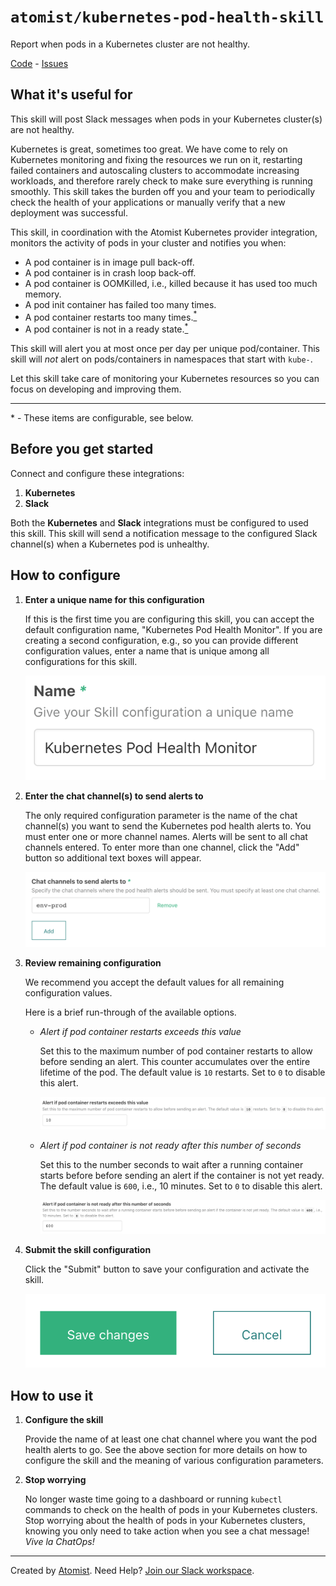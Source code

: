 # `atomist/kubernetes-pod-health-skill`

Report when pods in a Kubernetes cluster are not healthy.

<!---atomist-skill-readme:start--->

[Code](https://github.com/atomist-skills/kubernetes-pod-health-skill) - [Issues](https://github.com/atomist-skills/kubernetes-pod-health-skill/issues)

## What it's useful for

This skill will post Slack messages when pods in your Kubernetes
cluster(s) are not healthy.

Kubernetes is great, sometimes too great.  We have come to rely on
Kubernetes monitoring and fixing the resources we run on it,
restarting failed containers and autoscaling clusters to accommodate
increasing workloads, and therefore rarely check to make sure
everything is running smoothly.  This skill takes the burden off you
and your team to periodically check the health of your applications or
manually verify that a new deployment was successful.

This skill, in coordination with the Atomist Kubernetes provider
integration, monitors the activity of pods in your cluster and
notifies you when:

-   A pod container is in image pull back-off.
-   A pod container is in crash loop back-off.
-   A pod container is OOMKilled, i.e., killed because it has used too much memory.
-   A pod init container has failed too many times.
-   A pod container restarts too many times.[<sup>&ast;</sup>](#footnote-configure)
-   A pod container is not in a ready state.[<sup>&ast;</sup>](#footnote-configure)

This skill will alert you at most once per day per unique
pod/container.  This skill will _not_ alert on pods/containers in
namespaces that start with `kube-`.

Let this skill take care of monitoring your Kubernetes resources so
you can focus on developing and improving them.

---

<span id="footnote-configure">
&ast; - These items are configurable, see below.
</span>

## Before you get started

Connect and configure these integrations:

1.  **Kubernetes**
2.  **Slack**

Both the **Kubernetes** and **Slack** integrations must be configured
to used this skill.  This skill will send a notification message to
the configured Slack channel(s) when a Kubernetes pod is unhealthy.

## How to configure

1.  **Enter a unique name for this configuration**

    If this is the first time you are configuring this skill, you can
    accept the default configuration name, "Kubernetes Pod Health
    Monitor".  If you are creating a second configuration, e.g., so
    you can provide different configuration values, enter a name that
    is unique among all configurations for this skill.

    ![name parameter](docs/images/param-name.png)

2.  **Enter the chat channel(s) to send alerts to**

    The only required configuration parameter is the name of the chat
    channel(s) you want to send the Kubernetes pod health alerts to.
    You must enter one or more channel names.  Alerts will be sent to
    all chat channels entered.  To enter more than one channel, click
    the "Add" button so additional text boxes will appear.

    ![chat channel parameter](docs/images/param-chat-channels.png)

3.  **Review remaining configuration**

    We recommend you accept the default values for all remaining
    configuration values.

    Here is a brief run-through of the available options.

    <!--
    -   _Minimum interval in minutes between alerts for a pod/container_

        Set this to the minimum number of minutes between receiving
        new alerts for a specific pod container.  Within the interval,
        alerts for a given pod container will overwrite the original
        message.  The default value, `1440`, sets the interval such
        that at most one alert message is created per pod container
        per day.

        ![alert interval parameter](docs/images/param-interval.png)

        > Note: New alerts reset the start of the interval, so if you
        > have it set for one message per day and a new alert is
        > triggered every 23 hours, no new message will ever be
        > written.

    -   _Alert when pod container in crash loop back off?_

        Select if you want to get alerts if a container in a pod is
        repeatedly crashing.

        ![crash loop backoff parameter](docs/images/param-crash-loop-backoff.png)

    -   _Alert when pod container in image pull back off?_

        Select if you want to get alerts if the node is unable to pull
        the Docker image of a container in a pod.

        ![image pull backoff parameter](docs/images/param-image-pull-backoff.png)

    -   _Alert when pod container has been OOMKilled?_

        Select if you want to get alerts if a container in a pod has
        been killed because of an out-of-memory issue.

        ![OOM killed parameter](docs/images/param-oom-killed.png)

    -   _Alert when pod init container fails more than this many times_

        Set this to the number of init container failures you want to
        ignore before sending an alert.  The default value is `2`.
        Set to `0` to disable this alert.

        ![init container failures parameter](docs/images/param-init-container.png)
    -->

    -   _Alert if pod container restarts exceeds this value_

        Set this to the maximum number of pod container restarts to
        allow before sending an alert.  This counter accumulates over
        the entire lifetime of the pod.  The default value is `10`
        restarts.  Set to `0` to disable this alert.

        ![max container restarts parameter](docs/images/param-restarts.png)

    -   _Alert if pod container is not ready after this number of seconds_

        Set this to the number seconds to wait after a running
        container starts before before sending an alert if the
        container is not yet ready.  The default value is `600`, i.e.,
        10 minutes.  Set to `0` to disable this alert.

        ![container not ready delay parameter](docs/images/param-not-ready.png)

    <!--
    -   _Alert if pod is not scheduled after this number of seconds_

        Set this to the number seconds to wait after a pod is created
        before sending an alert if the pod is not yet scheduled.  The
        default value is `600`, i.e., 10 minutes.  Set to `0` to
        disable this alert.

        ![pod not scheduled delay parameter](docs/images/param-not-scheduled.png)

    -   _Kubernetes cluster selection_

        If you have configured more than one Kubernetes cluster
        providers, you may wish to send alerts from different clusters
        to different chat channels.  You can select and exclude
        Kubernetes clusters using the cluster include and exclude
        [regular expression][regexp] parameters.  The regular
        expressions are matched against the names you provided for
        your Kubernetes cluster providers.

        If you want match a single cluster, you can just provide the
        name of that Kubernetes cluster integration as the regular
        expression.  If you want to match multiple Kubernetes cluster
        providers, you can use the regular expression alternation
        operator (`|`), e.g., `one-cluster|another-cluster|etc`.

        The table below describes how the Kubernetes cluster provider
        name matching is performed for the possible combinations of
        providing and omitting these parameters.

        Include | Exclude | Description
        --------|---------|------------
        Provided | Provided | Must match include and not match exclude
        Provided | Omitted | Must match include
        Omitted | Provided | Must not match exclude
        Omitted | Omitted | All considered matching

        ![cluster include parameter](docs/images/param-cluster-include.png)
        ![cluster exclude parameter](docs/images/param-cluster-exclude.png)

    -   _Kubernetes namespace selection_

        If you only want to report on certain [namespaces][namespace]
        in your Kubernetes clusters, you can select and exclude
        namespaces across all configured clusters (see _Kubernetes
        cluster selection_ above) using the namespace include and
        exclude [regular expression][regexp] parameters.  The regular
        expressions are matched against all namespaces in all
        Kubernetes clusters configured using the cluster include and
        exclude parameters.

        The default value for the "namespace exclude" regular
        expression parameter is `^kube-`, which causes pods in all
        namespaces starting with "kube-" to be excluded from
        reporting.  To include namespaces starting with "kube-" in
        alerts, you must specify an alternative regular expression.
        For example, to receive alerts for pods in all namespaces,
        enter a "namespace exclude" regular expression that matches no
        namespaces, e.g., `A` will not match any namespace since
        Kubernetes namespaces can only use lower-case letters,
        numbers, and dash (`-`) characters.

        If you want match a single namespace, you can just provide
        that namespace as the regular expression.  If you want to
        match multiple namespaces, you can use the regular expression
        alternation operator (`|`), e.g.,
        `one-namespace|another-namespace|etc`.

        The table below describes how the Kubernetes namespace
        matching is performed for the possible combinations of
        providing and omitting these parameters.

        Include | Exclude | Description
        --------|---------|------------
        Provided | Provided | Must match include and not match exclude
        Provided | Omitted | Must match include and not start with "kube-"
        Omitted | Provided | Must not match exclude
        Omitted | Omitted | Must not start with "kube-"

        ![namespace include parameter](docs/images/param-namespace-include.png)
        ![namespace exclude parameter](docs/images/param-namespace-exclude.png)
    -->

4.  **Submit the skill configuration**

    Click the "Submit" button to save your configuration and activate
    the skill.

    ![submit configuration](docs/images/config-submit.png)

[regexp]: https://www.regular-expressions.info/ (Regular Expressions)
[namespace]: https://kubernetes.io/docs/concepts/overview/working-with-objects/namespaces/

## How to use it

1.  **Configure the skill**

    Provide the name of at least one chat channel where you want the
    pod health alerts to go.  See the above section for more details
    on how to configure the skill and the meaning of various
    configuration parameters.

2.  **Stop worrying**

    No longer waste time going to a dashboard or running `kubectl`
    commands to check on the health of pods in your Kubernetes
    clusters.  Stop worrying about the health of pods in your
    Kubernetes clusters, knowing you only need to take action when you
    see a chat message!  _Vive la ChatOps!_

<!---atomist-skill-readme:end--->

---

Created by [Atomist][atomist].
Need Help?  [Join our Slack workspace][slack].

[atomist]: https://atomist.com/ (Atomist - Automate All the Software Things)
[slack]: https://join.atomist.com/ (Atomist Community Slack) 
